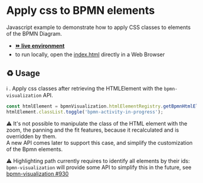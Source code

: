 # Apply css to BPMN elements

Javascript example to demonstrate how to apply CSS classes to elements of the BPMN Diagram.
- [__:fast_forward: live environment__](https://cdn.statically.io/gh/process-analytics/bpmn-visualization-examples/master/examples/custom-interaction/apply-css-classes/index.html)
- to run locally, open the [index.html](index.html) directly in a Web Browser

## ♻️ Usage

ℹ️ . Apply css classes after retrieving the HTMLElement with the `bpmn-visualization` API.

```javascript
const htmlElement = bpmnVisualization.htmlElementRegistry.getBpmnHtmlElement('prepareBankTransfer');
htmlElement.classList.toggle('bpmn-activity-in-progress');
```

⚠️ It's not possible to manipulate the class of the HTML element with the zoom, the panning and the fit features, because it recalculated and is overridden by them. \
A new API comes later to support this case, and simplify the customization of the Bpmn elements.

⚠️ Highlighting path currently requires to identify all elements by their ids: `bpmn-visualization` will provide some API
to simplify this in the future, see [bpmn-visualization #930](https://github.com/process-analytics/bpmn-visualization-js/issues/930)
